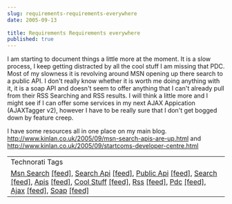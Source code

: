 ```yaml
---
slug: requirements-requirements-everywhere
date: 2005-09-13
 
title: Requirements Requirements everywhere
published: true
---
```

I am starting to document things a little more at the moment.  It is a slow process, I keep getting distracted by all the cool stuff I am missing that PDC.  Most of my slowness it is revolving around MSN opening up there search to a public API.  I don't really know whether it is worth me doing anything with it,  it is a soap API and doesn't seem to offer anything that I can't already pull from their RSS Searching and RSS results.  I will think a little more and I might see if I can offer some services in my next AJAX Appication (AJAXTagger v2), however I have to be really sure that I don't get bogged down by feature creep.<p />I have some resources all in one place on my main blog.  <a href="http://www.kinlan.co.uk/2005/09/msn-search-apis-are-up.html" title="MSN Search API's"><br />http://www.kinlan.co.uk/2005/09/msn-search-apis-are-up.html</a> and <a href="http://www.kinlan.co.uk/2005/09/startcoms-developer-centre.html" title="Start.coms Developer Program">http://www.kinlan.co.uk/2005/09/startcoms-developer-centre.html<br /></a><p /><table class="TechnoratiHead TagHeader">
<tr><td>Technorati Tags</td></tr>
<tr class="Technorati"><td>
<a href="http://www.technorati.com/tag/Msn%20Search" class="Tag" rel="tag">Msn Search</a> <a href="http://feeds.technorati.com/feed/posts/tag/Msn%20Search" class="Tag">[feed]</a>, <a href="http://www.technorati.com/tag/Search%20Api" class="Tag" rel="tag">Search Api</a> <a href="http://feeds.technorati.com/feed/posts/tag/Search%20Api" class="Tag">[feed]</a>, <a href="http://www.technorati.com/tag/Public%20Api" class="Tag" rel="tag">Public Api</a> <a href="http://feeds.technorati.com/feed/posts/tag/Public%20Api" class="Tag">[feed]</a>, <a href="http://www.technorati.com/tag/Search" class="Tag" rel="tag">Search</a> <a href="http://feeds.technorati.com/feed/posts/tag/Search" class="Tag">[feed]</a>, <a href="http://www.technorati.com/tag/Apis" class="Tag" rel="tag">Apis</a> <a href="http://feeds.technorati.com/feed/posts/tag/Apis" class="Tag">[feed]</a>, <a href="http://www.technorati.com/tag/Cool%20Stuff" class="Tag" rel="tag">Cool Stuff</a> <a href="http://feeds.technorati.com/feed/posts/tag/Cool%20Stuff" class="Tag">[feed]</a>, <a href="http://www.technorati.com/tag/Rss" class="Tag" rel="tag">Rss</a> <a href="http://feeds.technorati.com/feed/posts/tag/Rss" class="Tag">[feed]</a>, <a href="http://www.technorati.com/tag/Pdc" class="Tag" rel="tag">Pdc</a> <a href="http://feeds.technorati.com/feed/posts/tag/Pdc" class="Tag">[feed]</a>, <a href="http://www.technorati.com/tag/Ajax" class="Tag" rel="tag">Ajax</a> <a href="http://feeds.technorati.com/feed/posts/tag/Ajax" class="Tag">[feed]</a>, <a href="http://www.technorati.com/tag/Soap" class="Tag" rel="tag">Soap</a> <a href="http://feeds.technorati.com/feed/posts/tag/Soap" class="Tag">[feed]</a>
</td></tr>
</table><div class="blogger-post-footer"><img class="posterous_download_image" src="https://blogger.googleusercontent.com/tracker/8109338-112664907396167568?l=www.kinlan.co.uk%2Findex.html" height="1" alt="" width="1" /></div>

